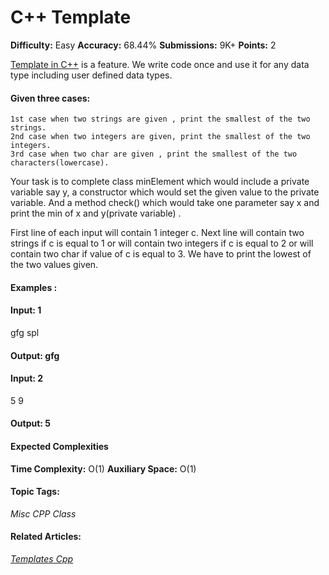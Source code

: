 # C++ Template

**Difficulty:** Easy    **Accuracy:** 68.44%    **Submissions:** 9K+    **Points:** 2

[Template in C++](https://www.geeksforgeeks.org/templates-cpp/) is a feature. We write code once and use it for any data type including user defined data types. 

#### Given three cases:
    1st case when two strings are given , print the smallest of the two strings.
    2nd case when two integers are given, print the smallest of the two integers.
    3rd case when two char are given , print the smallest of the two characters(lowercase).

Your task is to complete class minElement which would include a private variable say y, a constructor which would set the given value to the private variable. And a method check() which would take one parameter say x and print the min of x and y(private variable) .

First line of each input will contain 1 integer c. Next line will contain two strings if c is equal to 1 or will contain two integers if c is equal to 2 or will contain two char if value of c is equal to 3. We have to print the lowest of the two values given.

#### Examples :

#### Input: 1
gfg spl

#### Output: gfg

#### Input: 2
5 9

#### Output: 5

#### Expected Complexities
**Time Complexity:** O(1)
**Auxiliary Space:** O(1)

#### Topic Tags:
*Misc    CPP Class*

#### Related Articles:
[*Templates Cpp*](https://www.geeksforgeeks.org/templates-cpp/)

